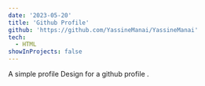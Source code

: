```yaml
---
date: '2023-05-20'
title: 'Github Profile'
github: 'https://github.com/YassineManai/YassineManai'
tech:
  - HTML
showInProjects: false
---
```


A simple profile Design for a github profile
.
